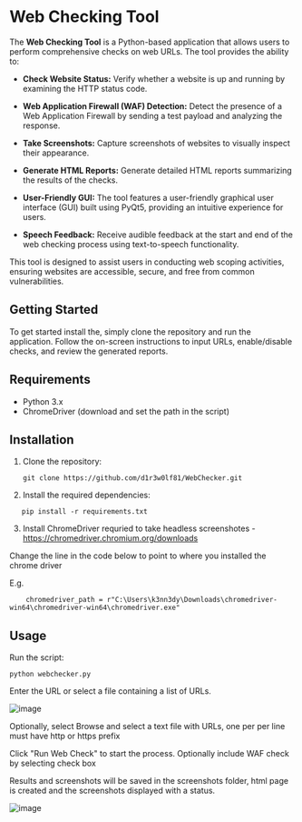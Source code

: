 
# Web Checking Tool

The **Web Checking Tool** is a Python-based application that allows users to perform comprehensive checks on web URLs. The tool provides the ability to:

- **Check Website Status:** Verify whether a website is up and running by examining the HTTP status code.

- **Web Application Firewall (WAF) Detection:** Detect the presence of a Web Application Firewall by sending a test payload and analyzing the response.

- **Take Screenshots:** Capture screenshots of websites to visually inspect their appearance.

- **Generate HTML Reports:** Generate detailed HTML reports summarizing the results of the checks.

- **User-Friendly GUI:** The tool features a user-friendly graphical user interface (GUI) built using PyQt5, providing an intuitive experience for users.

- **Speech Feedback:** Receive audible feedback at the start and end of the web checking process using text-to-speech functionality.

This tool is designed to assist users in conducting web scoping activities, ensuring websites are accessible, secure, and free from common vulnerabilities.

## Getting Started

To get started install the, simply clone the repository and run the application. Follow the on-screen instructions to input URLs, enable/disable checks, and review the generated reports.


## Requirements

- Python 3.x
- ChromeDriver (download and set the path in the script) 

## Installation

1. Clone the repository:

   ```
   git clone https://github.com/d1r3w0lf81/WebChecker.git
   ```

2. Install the required dependencies:
```
   pip install -r requirements.txt
```
3. Install ChromeDriver requried to take headless screenshotes - https://chromedriver.chromium.org/downloads 

Change the line in the code below to point to where you installed the chrome driver

E.g.
```
    chromedriver_path = r"C:\Users\k3nn3dy\Downloads\chromedriver-win64\chromedriver-win64\chromedriver.exe"

```

## Usage
Run the script:

```
python webchecker.py
```
Enter the URL or select a file containing a list of URLs.

![image](https://github.com/d1r3w0lf81/WebChecker/assets/65041560/10e039f5-c5ea-4c44-877f-72db98f5f2a1)

Optionally, select Browse and select a text file with URLs, one per per line must have http or https prefix

Click "Run Web Check" to start the process. Optionally include WAF check by selecting check box

Results and screenshots will be saved in the screenshots folder, html page is created and the screenshots displayed with a status.

![image](https://github.com/d1r3w0lf81/WebChecker/assets/65041560/c7d7aa65-1875-4524-a02f-88ed2b0abada)

